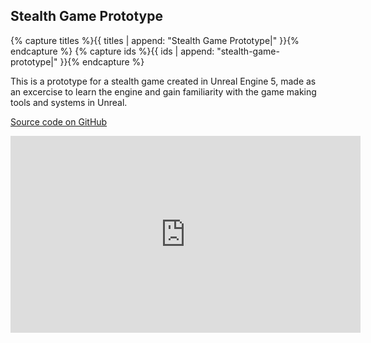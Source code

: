 ## Stealth Game Prototype

{% capture titles %}{{ titles | append: "Stealth Game Prototype|" }}{% endcapture %}
{% capture ids %}{{ ids | append: "stealth-game-prototype|" }}{% endcapture %}

This is a prototype for a stealth game created in Unreal Engine 5, made as an excercise to learn the engine and gain familiarity with the game making tools and systems in Unreal.

[Source code on GitHub](https://github.com/crispinha/stealth-game-prototype)

<iframe width="560" height="315" src="https://www.youtube-nocookie.com/embed/ISlcRu0v5x4?si=ay2xoq5w4EV-Qjvy" title="YouTube video player" frameborder="0" allow="accelerometer; autoplay; clipboard-write; encrypted-media; gyroscope; picture-in-picture; web-share" allowfullscreen></iframe>